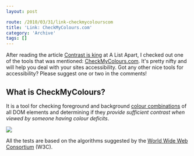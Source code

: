 ```yaml
---
layout: post

route: /2010/03/31/link-checkmycolourscom
title: 'Link: CheckMyColours.com'
category: 'Archive'
tags: []
---
```


After reading the article
<a class="ph" target="_blank" rel="noopener noreferrer" href="http://www.alistapart.com/articles/contrast-is-king/">Contrast
is king</a> at A List Apart, I checked out one of the tools that was mentioned:
[CheckMyColours.com](http://www.checkmycolours.com/). It's pretty nifty and will
help you deal with your sites accessibility. Got any other nice tools for
accessibility? Please suggest one or two in the comments!

## What is CheckMyColours?

It is a tool for checking foreground and background
<a class="ph" target="_blank" rel="noopener noreferrer" href="https://phun-ky.net/2010/03/link-kuler-by-adobe">colour
combinations</a> of all DOM elements and determining if they <em>provide
sufficient contrast when viewed by someone having colour deficits</em>.

[![](/img/blog/imgde161476284fdaad2bbc725da30d9df3.webp)](/img/blog/imgde161476284fdaad2bbc725da30d9df3.webp)

All the tests are based on the algorithms suggested by the
<a class="ph" target="_blank" rel="noopener noreferrer" href="http://www.w3c.org">World
Wide Web Consortium</a> (W3C).
